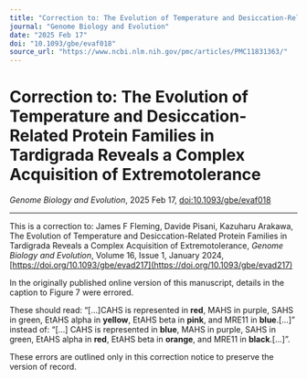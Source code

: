 ```yaml
---
title: "Correction to: The Evolution of Temperature and Desiccation-Related Protein Families in Tardigrada Reveals a Complex Acquisition of Extremotolerance"
journal: "Genome Biology and Evolution"
date: "2025 Feb 17"
doi: "10.1093/gbe/evaf018"
source_url: "https://www.ncbi.nlm.nih.gov/pmc/articles/PMC11831363/"
---
```


# Correction to: The Evolution of Temperature and Desiccation-Related Protein Families in Tardigrada Reveals a Complex Acquisition of Extremotolerance

*Genome Biology and Evolution*, 2025 Feb 17, [doi:10.1093/gbe/evaf018](https://doi.org/10.1093/gbe/evaf018)

* * *

This is a correction to: James F Fleming, Davide Pisani, Kazuharu Arakawa, The Evolution of Temperature and Desiccation-Related Protein Families in Tardigrada Reveals a Complex Acquisition of Extremotolerance, _Genome Biology and Evolution_, Volume 16, Issue 1, January 2024, [https://doi.org/10.1093/gbe/evad217](https://doi.org/10.1093/gbe/evad217)

In the originally published online version of this manuscript, details in the caption to Figure 7 were errored.

These should read: “\[…\]CAHS is represented in **red**, MAHS in purple, SAHS in green, EtAHS alpha in **yellow**, EtAHS beta in **pink**, and MRE11 in **blue**.\[…\]” instead of: “\[…\] CAHS is represented in **blue**, MAHS in purple, SAHS in green, EtAHS alpha in **red**, EtAHS beta in **orange**, and MRE11 in **black**.\[…\]”.

These errors are outlined only in this correction notice to preserve the version of record.